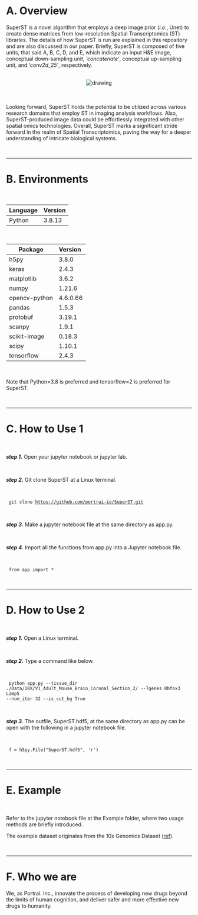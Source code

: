 # A. Overview

SuperST is a novel algorithm that employs a deep image prior (_i.e._, Unet) to create dense matrices from low-resolution Spatial Transcriptomics (ST) libraries. The details of how SuperST is run are explained in this repository and are also discussed in our paper. Briefly, SuperST is composed of five units, that said A, B, C, D, and E, which indicate an input H&E image, conceptual down-sampling unit, _‘concatenate’_, conceptual up-sampling unit, and _‘conv2d_25’_, respectively. 

<br>
<center>
<img src="https://github.com/portrai-io/SuperST/assets/55747737/f603fa0b-8e74-488a-b769-01051b7c5298" alt="drawing" />
</center>
<br>
<br>

Looking forward, SuperST holds the potential to be utilized across various research domains that employ ST in imaging analysis workflows. Also, SuperST-produced image data could be effortlessly integrated with other spatial omics technologies. Overall, SuperST marks a significant stride forward in the realm of Spatial Transcriptomics, paving the way for a deeper understanding of intricate biological systems.

<br>

---

# B. Environments

<br>

| **Language** | **Version** |
| --- | --- |
| Python | 3.8.13 |

<br>

| **Package** | **Version**  |
| --- | --- |
| h5py | 3.8.0 |
| keras | 2.4.3 |
| matplotlib | 3.6.2 |
| numpy | 1.21.6 |
| opencv-python | 4.6.0.66 |
| pandas | 1.5.3 |
| protobuf | 3.19.1 |
| scanpy | 1.9.1 |
| scikit-image | 0.18.3 |
| scipy | 1.10.1 |
| tensorflow | 2.4.3 |

<br>

Note that Python=3.8 is preferred and tensorflow=2 is preferred for SuperST.

<br>

---

# C. How to Use 1

<br>

_**step 1.**_ Open your jupyter notebook or jupyter lab. 

<br>

_**step 2.**_ Git clone SuperST at a Linux terminal.

<br>

<code> git clone https://github.com/portrai-io/SuperST.git </code>
  
<br>

_**step 3.**_ Make a jupyter notebook file at the same directory as app.py.

<br>

_**step 4.**_ Import all the functions from app.py into a Jupyter notebook file.

<br>

<code> from app import * </code>

<br>

---

# D. How to Use 2

<br>

_**step 1.**_ Open a Linux terminal.

<br>

_**step 2.**_ Type a command like below.

<br>

<code> python app.py --tissue_dir ./Data/10X/V1_Adult_Mouse_Brain_Coronal_Section_2/ --Tgenes Rbfox3 Lamp5 --num_iter 32 --is_cut_bg True </code>

<br>

_**step 3.**_ The outfile, SuperST.hdf5, at the same directory as app.py can be open with the following in a jupyter notebook file.

<br>

<code> f = h5py.File("SuperST.hdf5", 'r') </code>

<br>

---

# E. Example

<br>

Refer to the jupyter notebook file at the Example folder, where two usage methods are briefly introduced.

The example dataset originates from the 10x Genomics Dataset ([ref](https://www.10xgenomics.com/resources/datasets/adult-mouse-brain-section-2-coronal-stains-dapi-anti-gfap-anti-neu-n-1-standard-1-1-0)).

<br>

---

# F. Who we are
We, as Portrai. Inc., innovate the process of developing new drugs beyond the limits of human cognition, and deliver safer and more effective new drugs to humanity.
